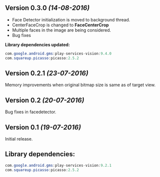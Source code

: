 Version 0.3.0 *(14-08-2016)*
----------------------------

* Face Detector initialization is moved to background thread.
* CenterFaceCrop is changed to **FaceCenterCrop**
* Multiple faces in the image are being considered.
* Bug fixes

**Library dependencies updated:**
```java
com.google.android.gms:play-services-vision:9.4.0
com.squareup.picasso:picasso:2.5.2
```


Version 0.2.1 *(23-07-2016)*
--------------------------

Memory improvements when original bitmap size is same as of target view.


Version 0.2 *(20-07-2016)*
--------------------------

Bug fixes in facedetector.


Version 0.1 *(19-07-2016)*
----------------------------

Initial release.

Library dependencies:
-----
```java
com.google.android.gms:play-services-vision:9.2.1
com.squareup.picasso:picasso:2.5.2
```
